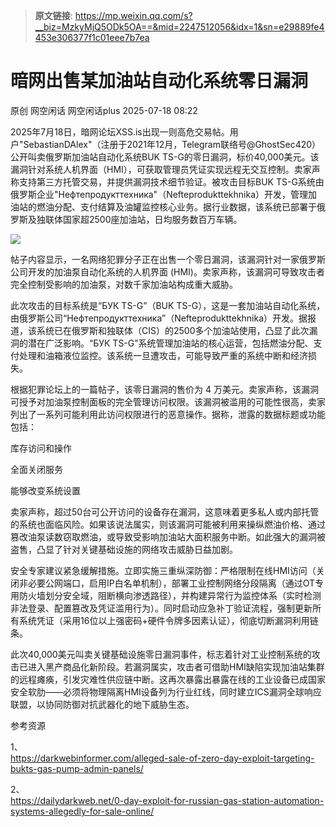 > **原文链接**: https://mp.weixin.qq.com/s?__biz=MzkyMjQ5ODk5OA==&mid=2247512056&idx=1&sn=e29889fe4453e306377f1c01eee7b7ea

#  暗网出售某加油站自动化系统零日漏洞  
原创 网空闲话  网空闲话plus   2025-07-18 08:22  
  
2025年7月18日，暗网论坛XSS.is出现一则高危交易帖。用户"SebastianDAlex"（注册于2021年12月，Telegram联络号@GhostSec420）公开叫卖俄罗斯加油站自动化系统BUK TS-G的零日漏洞，标价40,000美元。该漏洞针对系统人机界面（HMI），可获取管理员凭证实现远程无交互控制。卖家声称支持第三方托管交易，并提供漏洞技术细节验证。被攻击目标BUK TS-G系统由俄罗斯企业"Нефтепродукттехника"（Nefteprodukttekhnika）开发，管理加油站的燃油分配、支付结算及油罐监控核心业务。据行业数据，该系统已部署于俄罗斯及独联体国家超2500座加油站，日均服务数百万车辆。  
  
![](https://mmbiz.qpic.cn/mmbiz_jpg/0KRmt3K30icV7dibcGVlQuLze7v3T76twQQ5gJ1AQheoG1qt8gdX31JibZjGxemk3DzjC4WG1EG8VQO3HStmK3ceA/640?wx_fmt=webp&from=appmsg "")  
  
帖子内容显示，一名网络犯罪分子正在出售一个零日漏洞，该漏洞针对一家俄罗斯公司开发的加油泵自动化系统的人机界面 (HMI)。卖家声称，该漏洞可导致攻击者完全控制受影响的加油泵，对数千家加油站构成重大威胁。  
  
此次攻击的目标系统是“БУК TS-G”（BUK TS-G），这是一套加油站自动化系统，由俄罗斯公司“Нефтепродукттехника”（Nefteprodukttekhnika）开发。据报道，该系统已在俄罗斯和独联体（CIS）的2500多个加油站使用，凸显了此次漏洞的潜在广泛影响。“БУК TS-G”系统管理加油站的核心运营，包括燃油分配、支付处理和油箱液位监控。该系统一旦遭攻击，可能导致严重的系统中断和经济损失。  
  
根据犯罪论坛上的一篇帖子，该零日漏洞的售价为 4 万美元。卖家声称，该漏洞可授予对加油泵控制面板的完全管理访问权限。该漏洞被滥用的可能性很高，卖家列出了一系列可能利用此访问权限进行的恶意操作。据称，泄露的数据标题或功能包括：  
  
库存访问和操作  
  
全面关闭服务  
  
能够改变系统设置  
  
卖家声称，超过50台可公开访问的设备存在漏洞，这意味着更多私人或内部托管的系统也面临风险。如果该说法属实，则该漏洞可能被利用来操纵燃油价格、通过篡改油泵读数窃取燃油，或导致受影响加油站大面积服务中断。如此强大的漏洞被盗售，凸显了针对关键基础设施的网络攻击威胁日益加剧。  
  
安全专家建议紧急缓解措施。立即实施三重纵深防御：严格限制在线HMI访问（关闭非必要公网端口，启用IP白名单机制），部署工业控制网络分段隔离（通过OT专用防火墙划分安全域，阻断横向渗透路径），并构建异常行为监控体系（实时检测非法登录、配置篡改及凭证滥用行为）。同时启动应急补丁验证流程，强制更新所有系统凭证（采用16位以上强密码+硬件令牌多因素认证），彻底切断漏洞利用链条。  
  
此次40,000美元叫卖关键基础设施零日漏洞事件，标志着针对工业控制系统的攻击已进入黑产商品化新阶段。若漏洞属实，攻击者可借助HMI缺陷实现加油站集群的远程瘫痪，引发灾难性供应链中断。这再次暴露出暴露在线的工业设备已成国家安全软肋——必须将物理隔离HMI设备列为行业红线，同时建立ICS漏洞全球响应联盟，以协同防御对抗武器化的地下威胁生态。  
  
  
参考资源   
  
1、  
https://darkwebinformer.com/alleged-sale-of-zero-day-exploit-targeting-bukts-gas-pump-admin-panels/  
  
2、  
https://dailydarkweb.net/0-day-exploit-for-russian-gas-station-automation-systems-allegedly-for-sale-online/  
  
